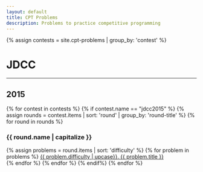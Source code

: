 ```yaml
---
layout: default
title: CPT Problems
description: Problems to practice competitive programming
---
```


{% assign contests = site.cpt-problems | group_by: 'contest' %}

# JDCC

---

## 2015
<div>
	{% for contest in contests %}
		{% if contest.name == "jdcc2015" %}
			{% assign rounds = contest.items | sort: 'round' | group_by: 'round-title' %}
			{% for round in rounds %}
				<h3>{{ round.name | capitalize }}</h3>
				{% assign problems = round.items | sort: 'difficulty' %}
				{% for problem in problems %}
					<a href="{{ problem.url }}">{{ problem.difficulty | upcase}}. {{ problem.title }}</a><br>
				{% endfor %}
			{% endfor %}
		{% endif%}
	{% endfor %}
</div>
